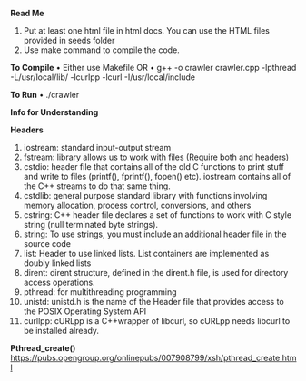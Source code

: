 **Read Me**
1.	Put at least one html file in html docs. You can use the HTML files provided in seeds folder
2.	Use make command to compile the code.

**To Compile**
•	Either use Makefile  OR
•	g++ -o crawler crawler.cpp -lpthread -L/usr/local/lib/ -lcurlpp -lcurl -I/usr/local/include

**To Run**
•	./crawler


**Info for Understanding**

**Headers**
1.	iostream: standard input-output stream
2.	fstream: library allows us to work with files (Require both <iostream> and <fstream> headers)
3.	cstdio: header file that contains all of the old C functions to print stuff and write to files (printf(), fprintf(), fopen() etc). iostream contains all of the C++ streams        to do that same thing.
4.	cstdlib: general purpose standard library with functions involving memory allocation, process control, conversions, and others
5.	cstring: C++ <cstring> header file declares a set of functions to work with C style string (null terminated byte strings).
6.	string: To use strings, you must include an additional header file in the source code
7.	list: Header to use linked lists. List containers are implemented as doubly linked lists
8.	dirent: dirent structure, defined in the dirent.h file, is used for directory access operations.
9.	pthread: for multithreading programming
10.	unistd: unistd.h is the name of the Header file that provides access to the POSIX Operating System API
11.	curllpp: cURLpp is a C++wrapper of libcurl, so cURLpp needs libcurl to be installed already.

 
**Pthread_create()**
https://pubs.opengroup.org/onlinepubs/007908799/xsh/pthread_create.html
